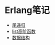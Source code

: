 # Erlang笔记

* [尾递归](https://github.com/Spycsh/algos/blob/main/%E9%80%92%E5%BD%92/README.md)
* [list高阶函数](https://github.com/Spycsh/algos/tree/main/%E5%87%BD%E6%95%B0%E5%BC%8F)
* [数据结构](https://github.com/Spycsh/algos/tree/main/%E6%95%B0%E6%8D%AE%E7%BB%93%E6%9E%84)
